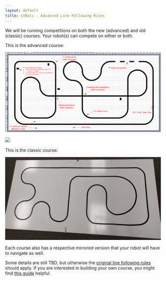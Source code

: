 ```yaml
---
layout: default
title: LVBots - Advanced Line Following Rules
---
```


We will be running competitions on both the new (advanced) and old (classic) courses. Your robot(s) can compete on either or both.

This is the advanced course:

![](course.png)

![](course_photo.png)

This is the classic course:

![](classic.jpg)

Each course also has a respective mirrored version that your robot will have to navigate as well.

Some details are still TBD, but otherwise the [original line following rules](/events/line_following_rules) should apply. If you are interested in building your own course, you might find [this guide](https://www.pololu.com/docs/0J22) helpful.
